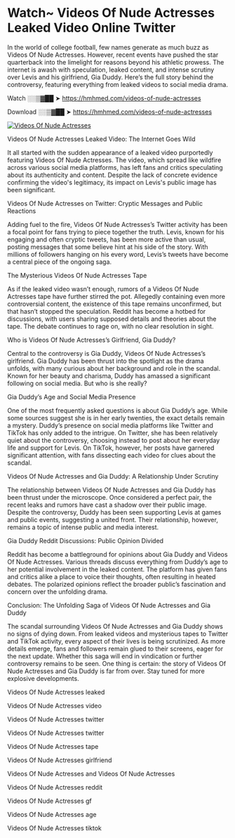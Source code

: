 # Watch~ Videos Of Nude Actresses Leaked Video Online Twitter

In the world of college football, few names generate as much buzz as Videos Of Nude Actresses. However, recent events have pushed the star quarterback into the limelight for reasons beyond his athletic prowess. The internet is awash with speculation, leaked content, and intense scrutiny over Levis and his girlfriend, Gia Duddy. Here’s the full story behind the controversy, featuring everything from leaked videos to social media drama.

Watch ░░▒▓██ ➤ https://hmhmed.com/videos-of-nude-actresses

Download ░░▒▓██ ➤ https://hmhmed.com/videos-of-nude-actresses

[![Videos Of Nude Actresses](https://i.imgur.com/dJHk4Zq.gif)](https://hmhmed.com/videos-of-nude-actresses)

Videos Of Nude Actresses Leaked Video: The Internet Goes Wild

It all started with the sudden appearance of a leaked video purportedly featuring Videos Of Nude Actresses. The video, which spread like wildfire across various social media platforms, has left fans and critics speculating about its authenticity and content. Despite the lack of concrete evidence confirming the video's legitimacy, its impact on Levis's public image has been significant.

Videos Of Nude Actresses on Twitter: Cryptic Messages and Public Reactions

Adding fuel to the fire, Videos Of Nude Actresses’s Twitter activity has been a focal point for fans trying to piece together the truth. Levis, known for his engaging and often cryptic tweets, has been more active than usual, posting messages that some believe hint at his side of the story. With millions of followers hanging on his every word, Levis’s tweets have become a central piece of the ongoing saga.

The Mysterious Videos Of Nude Actresses Tape

As if the leaked video wasn’t enough, rumors of a Videos Of Nude Actresses tape have further stirred the pot. Allegedly containing even more controversial content, the existence of this tape remains unconfirmed, but that hasn’t stopped the speculation. Reddit has become a hotbed for discussions, with users sharing supposed details and theories about the tape. The debate continues to rage on, with no clear resolution in sight.

Who is Videos Of Nude Actresses’s Girlfriend, Gia Duddy?

Central to the controversy is Gia Duddy, Videos Of Nude Actresses’s girlfriend. Gia Duddy has been thrust into the spotlight as the drama unfolds, with many curious about her background and role in the scandal. Known for her beauty and charisma, Duddy has amassed a significant following on social media. But who is she really?

Gia Duddy’s Age and Social Media Presence

One of the most frequently asked questions is about Gia Duddy’s age. While some sources suggest she is in her early twenties, the exact details remain a mystery. Duddy’s presence on social media platforms like Twitter and TikTok has only added to the intrigue. On Twitter, she has been relatively quiet about the controversy, choosing instead to post about her everyday life and support for Levis. On TikTok, however, her posts have garnered significant attention, with fans dissecting each video for clues about the scandal.

Videos Of Nude Actresses and Gia Duddy: A Relationship Under Scrutiny

The relationship between Videos Of Nude Actresses and Gia Duddy has been thrust under the microscope. Once considered a perfect pair, the recent leaks and rumors have cast a shadow over their public image. Despite the controversy, Duddy has been seen supporting Levis at games and public events, suggesting a united front. Their relationship, however, remains a topic of intense public and media interest.

Gia Duddy Reddit Discussions: Public Opinion Divided

Reddit has become a battleground for opinions about Gia Duddy and Videos Of Nude Actresses. Various threads discuss everything from Duddy’s age to her potential involvement in the leaked content. The platform has given fans and critics alike a place to voice their thoughts, often resulting in heated debates. The polarized opinions reflect the broader public’s fascination and concern over the unfolding drama.

Conclusion: The Unfolding Saga of Videos Of Nude Actresses and Gia Duddy

The scandal surrounding Videos Of Nude Actresses and Gia Duddy shows no signs of dying down. From leaked videos and mysterious tapes to Twitter and TikTok activity, every aspect of their lives is being scrutinized. As more details emerge, fans and followers remain glued to their screens, eager for the next update. Whether this saga will end in vindication or further controversy remains to be seen. One thing is certain: the story of Videos Of Nude Actresses and Gia Duddy is far from over. Stay tuned for more explosive developments.

Videos Of Nude Actresses leaked

Videos Of Nude Actresses video

Videos Of Nude Actresses twitter

Videos Of Nude Actresses twitter

Videos Of Nude Actresses tape

Videos Of Nude Actresses girlfriend

Videos Of Nude Actresses and Videos Of Nude Actresses

Videos Of Nude Actresses reddit

Videos Of Nude Actresses gf

Videos Of Nude Actresses age

Videos Of Nude Actresses tiktok